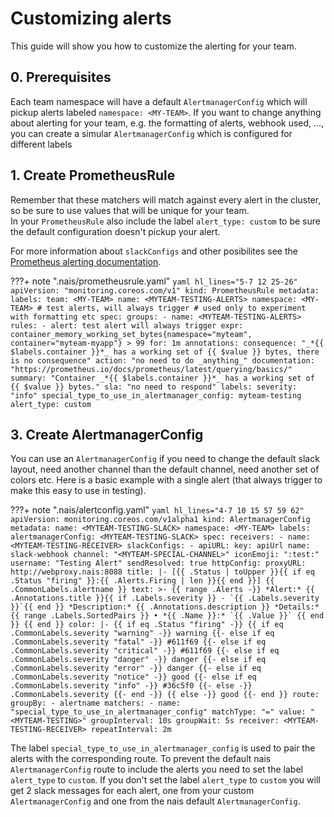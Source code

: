 # Customizing alerts

This guide will show you how to customize the alerting for your team.

## 0. Prerequisites

Each team namespace will have a default `AlertmanagerConfig` which will pickup alerts labeled `namespace: <MY-TEAM>`. If you want to change anything about alerting for your team, e.g. the formatting of alerts, webhook used, ..., you can create a simular `AlertmanagerConfig` which is configured for different labels

## 1. Create PrometheusRule

Remember that these matchers will match against every alert in the cluster, so be sure to use values that will be unique for your team.  
In your `PrometheusRule` also include the label `alert_type: custom` to be sure the default configuration doesn't pickup your alert.

For more information about `slackConfigs` and other posibilites see the [Prometheus alerting documentation](https://prometheus.io/docs/alerting/latest/configuration/#slack_config).

???+ note ".nais/prometheusrule.yaml"
    ```yaml hl_lines="5-7 12 25-26"
    apiVersion: "monitoring.coreos.com/v1"
    kind: PrometheusRule
    metadata:
      labels:
        team: <MY-TEAM>
      name: <MYTEAM-TESTING-ALERTS>
      namespace: <MY-TEAM>
      # test alerts, will always trigger
      # used only to experiment with formatting etc
    spec:
      groups:
        - name: <MYTEAM-TESTING-ALERTS>
          rules:
            - alert: test alert will always trigger
              expr: container_memory_working_set_bytes{namespace="myteam", container="myteam-myapp"} > 99
              for: 1m
              annotations:
                consequence: "_*{{ $labels.container }}*_ has a working set of {{ $value }} bytes, there is no consequence"
                action: "no need to do _anything_"
                documentation: "https://prometheus.io/docs/prometheus/latest/querying/basics/"
                summary: "Container _*{{ $labels.container }}*_ has a working set of {{ $value }} bytes."
                sla: "no need to respond"
              labels:
                severity: "info"
                special_type_to_use_in_alertmanager_config: myteam-testing
                alert_type: custom
    ```

## 3. Create AlertmanagerConfig

You can use an `AlertmanagerConfig` if you need to change the default slack layout,
need another channel than the default channel, need another set of colors etc.
Here is a basic example with a single alert (that always trigger to make this easy to use in testing).

???+ note ".nais/alertconfig.yaml"
    ```yaml hl_lines="4-7 10 15 57 59 62"
    apiVersion: monitoring.coreos.com/v1alpha1
    kind: AlertmanagerConfig
    metadata:
      name: <MYTEAM-TESTING-SLACK>
      namespace: <MY-TEAM>
      labels:
        alertmanagerConfig: <MYTEAM-TESTING-SLACK>
    spec:
      receivers:
        - name: <MYTEAM-TESTING-RECEIVER>
          slackConfigs:
            - apiURL:
                key: apiUrl
                name: slack-webhook
              channel: "<MYTEAM-SPECIAL-CHANNEL>"
              iconEmoji: ":test:"
              username: "Testing Alert"
              sendResolved: true
              httpConfig:
                proxyURL: http://webproxy.nais:8088
              title: |-
                [{{ .Status | toUpper }}{{ if eq .Status "firing" }}:{{ .Alerts.Firing | len }}{{ end }}] {{ .CommonLabels.alertname }}
              text: >-
                {{ range .Alerts -}}
                *Alert:* {{ .Annotations.title }}{{ if .Labels.severity }} - `{{ .Labels.severity }}`{{ end }}
                *Description:* {{ .Annotations.description }}
                *Details:*
                {{ range .Labels.SortedPairs }} • *{{ .Name }}:* `{{ .Value }}`
                {{ end }}
                {{ end }}
              color: |-
                {{ if eq .Status "firing" -}}
                  {{ if eq .CommonLabels.severity "warning" -}}
                    warning
                  {{- else if eq .CommonLabels.severity "fatal" -}}
                    #611f69
                  {{- else if eq .CommonLabels.severity "critical" -}}
                    #611f69
                  {{- else if eq .CommonLabels.severity "danger" -}}
                    danger
                  {{- else if eq .CommonLabels.severity "error" -}}
                    danger
                  {{- else if eq .CommonLabels.severity "notice" -}}
                    good
                  {{- else if eq .CommonLabels.severity "info" -}}
                    #36c5f0
                  {{- else -}}
                    .CommonLabels.severity
                  {{- end -}}
                {{ else -}}
                good
                {{- end }}
      route:
        groupBy:
          - alertname
        matchers:
          - name: "special_type_to_use_in_alertmanager_config"
            matchType: "="
            value: "<MYTEAM-TESTING>"
        groupInterval: 10s
        groupWait: 5s
        receiver: <MYTEAM-TESTING-RECEIVER>
        repeatInterval: 2m
    ```

The label `special_type_to_use_in_alertmanager_config` is used to pair the alerts with the corresponding route.
To prevent the default nais `AlertmanagerConfig` route to include the alerts you need to
set the label `alert_type` to `custom`. If you don't set the label `alert_type` to `custom` you will get 2
slack messages for each alert, one from your custom `AlertmanagerConfig` and one from the nais default `AlertmanagerConfig`.
